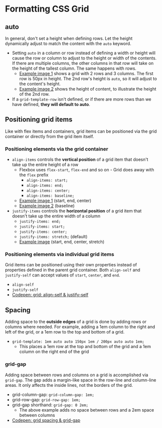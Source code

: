 # Formatting CSS Grid

## auto

In general, don't set a height when defining rows. Let the height dynamically adjust to match the content with the `auto` keyword.

- Setting `auto` in a column or row instead of defining a width or height will cause the row or column to adjust to the height or width of the contents. If there are multiple columns, the other columns in that row will take on the height of the tallest column. The same happens with rows.
    - [Example image 1](https://github.com/vishalicious213/code-conspectus-v2/blob/main/img/grid-auto.jpg) shows a grid with 2 rows and 3 columns. The first row is 50px in height. The 2nd row's height is `auto`, so it will adjust to the content's height.
    - [Example image 2](https://github.com/vishalicious213/code-conspectus-v2/blob/main/img/grid-auto-2.jpg) shows the height of content, to illustrate the height of the 2nd row.
- If a `grid-template-row` isn't defined, or if there are more rows than we have defined, __they will default to auto__.

## Positioning grid items

Like with flex items and containers, grid items can be positioned via the grid container or directly from the grid item itself.

### Positioning elements via the grid container

- `align-items` controls the __vertical position__ of a grid item that doesn't take up the entire height of a row
    - Flexbox uses `flex-start`, `flex-end` and so on - Grid does away with the `flex` prefix
        - `align-items: start;`
        - `align-items: end;`
        - `align-items: center;`
        - `align-items: baseline;`
    - [Example image 1](https://github.com/vishalicious213/code-conspectus-v2/blob/main/img/grid-align-items.jpg) (start, end, center)
    - [Example image 2](https://github.com/vishalicious213/code-conspectus-v2/blob/main/img/grid-align-items-2.jpg) (baseline)
- `justify-items` controls the __horizontal position__ of a grid item that doesn't take up the entire width of a column
    - `justify-items: end;`
    - `justify-items: start;`
    - `justify-items: center;`
    - `justify-items: stretch;` (default)
    - [Example image](https://github.com/vishalicious213/code-conspectus-v2/blob/main/img/grid-justify-items.jpg) (start, end, center, stretch)

### Positioning elements via individual grid items

Grid items can be positioned using their own properties instead of properties defined in the parent grid container. Both `align-self` and `justify-self` can accept values of `start`, `center`, and `end`.

- `align-self`
- `justify-self`
- [Codepen: grid: align-self & justify-self](https://codepen.io/vishalicious/pen/xxaqLVL)

## Spacing

Adding space to the __outside edges__ of a grid is done by adding rows or columns where needed. For example, adding a 1em column to the right and left of the grid, or a 1em row to the top and bottom of a grid.

- `grid-template: 1em auto auto 150px 1em / 200px auto auto 1em;`
    - This places a 1em row at the top and bottom of the grid and a 1em column on the right end of the grid

### grid-gap

Adding space between rows and columns on a grid is accomplished via `grid-gap`. The gap adds a margin-like space in the row-line and column-line areas. It only affects the inside lines, not the borders of the grid.

- grid-column-gap: `grid-column-gap: 1em;`
- grid-row-gap: `grid-row-gap: 1em;`
- grid-gap shorthand: `grid-gap: 0 2em;`
    - The above example adds no space between rows and a 2em space between columns
- [Codepen: grid spacing & grid-gap](https://codepen.io/vishalicious/pen/MWqpOBg)